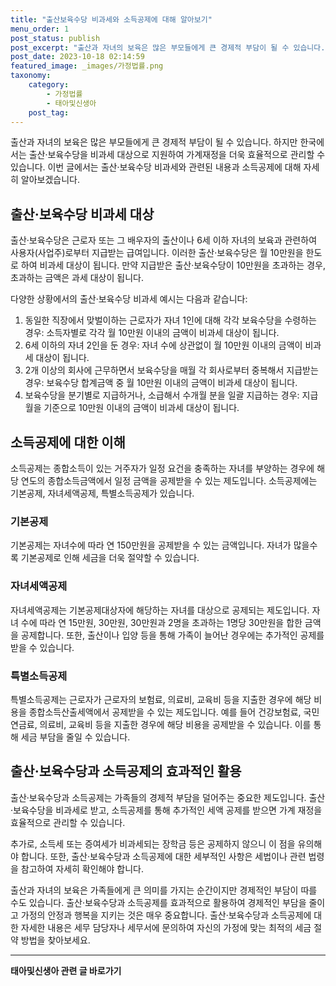 ```yaml
---
title: "출산보육수당 비과세와 소득공제에 대해 알아보기"
menu_order: 1
post_status: publish
post_excerpt: "출산과 자녀의 보육은 많은 부모들에게 큰 경제적 부담이 될 수 있습니다. 하지만 한국에서는 출산·보육수당을 비과세 대상으로 지원하여 가계재정을 더욱 효율적으로 관리할 수 있습니다. 이번 글에서는 출산·보육수당 비과세와 관련된 내용과 소득공제에 대해 자세히 알아보겠습니다."
post_date: 2023-10-18 02:14:59
featured_image: _images/가정법률.png
taxonomy:
    category:
        - 가정법률
        - 태아및신생아
    post_tag:
---
```



출산과 자녀의 보육은 많은 부모들에게 큰 경제적 부담이 될 수 있습니다. 하지만 한국에서는 출산·보육수당을 비과세 대상으로 지원하여 가계재정을 더욱 효율적으로 관리할 수 있습니다. 이번 글에서는 출산·보육수당 비과세와 관련된 내용과 소득공제에 대해 자세히 알아보겠습니다.

## 출산·보육수당 비과세 대상

출산·보육수당은 근로자 또는 그 배우자의 출산이나 6세 이하 자녀의 보육과 관련하여 사용자(사업주)로부터 지급받는 급여입니다. 이러한 출산·보육수당은 월 10만원을 한도로 하여 비과세 대상이 됩니다. 만약 지급받은 출산·보육수당이 10만원을 초과하는 경우, 초과하는 금액은 과세 대상이 됩니다.

다양한 상황에서의 출산·보육수당 비과세 예시는 다음과 같습니다:
1. 동일한 직장에서 맞벌이하는 근로자가 자녀 1인에 대해 각각 보육수당을 수령하는 경우: 소득자별로 각각 월 10만원 이내의 금액이 비과세 대상이 됩니다.
2. 6세 이하의 자녀 2인을 둔 경우: 자녀 수에 상관없이 월 10만원 이내의 금액이 비과세 대상이 됩니다.
3. 2개 이상의 회사에 근무하면서 보육수당을 매월 각 회사로부터 중복해서 지급받는 경우: 보육수당 합계금액 중 월 10만원 이내의 금액이 비과세 대상이 됩니다.
4. 보육수당을 분기별로 지급하거나, 소급해서 수개월 분을 일괄 지급하는 경우: 지급 월을 기준으로 10만원 이내의 금액이 비과세 대상이 됩니다.

## 소득공제에 대한 이해

소득공제는 종합소득이 있는 거주자가 일정 요건을 충족하는 자녀를 부양하는 경우에 해당 연도의 종합소득금액에서 일정 금액을 공제받을 수 있는 제도입니다. 소득공제에는 기본공제, 자녀세액공제, 특별소득공제가 있습니다.

### 기본공제

기본공제는 자녀수에 따라 연 150만원을 공제받을 수 있는 금액입니다. 자녀가 많을수록 기본공제로 인해 세금을 더욱 절약할 수 있습니다.

### 자녀세액공제

자녀세액공제는 기본공제대상자에 해당하는 자녀를 대상으로 공제되는 제도입니다. 자녀 수에 따라 연 15만원, 30만원, 30만원과 2명을 초과하는 1명당 30만원을 합한 금액을 공제합니다. 또한, 출산이나 입양 등을 통해 가족이 늘어난 경우에는 추가적인 공제를 받을 수 있습니다.

### 특별소득공제

특별소득공제는 근로자가 근로자의 보험료, 의료비, 교육비 등을 지출한 경우에 해당 비용을 종합소득산출세액에서 공제받을 수 있는 제도입니다. 예를 들어 건강보험료, 국민연금료, 의료비, 교육비 등을 지출한 경우에 해당 비용을 공제받을 수 있습니다. 이를 통해 세금 부담을 줄일 수 있습니다.

## 출산·보육수당과 소득공제의 효과적인 활용

출산·보육수당과 소득공제는 가족들의 경제적 부담을 덜어주는 중요한 제도입니다. 출산·보육수당을 비과세로 받고, 소득공제를 통해 추가적인 세액 공제를 받으면 가계 재정을 효율적으로 관리할 수 있습니다.

추가로, 소득세 또는 증여세가 비과세되는 장학금 등은 공제하지 않으니 이 점을 유의해야 합니다. 또한, 출산·보육수당과 소득공제에 대한 세부적인 사항은 세법이나 관련 법령을 참고하여 자세히 확인해야 합니다.

출산과 자녀의 보육은 가족들에게 큰 의미를 가지는 순간이지만 경제적인 부담이 따를 수도 있습니다. 출산·보육수당과 소득공제를 효과적으로 활용하여 경제적인 부담을 줄이고 가정의 안정과 행복을 지키는 것은 매우 중요합니다. 출산·보육수당과 소득공제에 대한 자세한 내용은 세무 담당자나 세무서에 문의하여 자신의 가정에 맞는 최적의 세금 절약 방법을 찾아보세요.

<!-- wp:separator -->
<hr class="wp-block-separator has-alpha-channel-opacity"/>
<!-- /wp:separator -->

<!-- wp:group {"backgroundColor":"base","layout":{"type":"constrained"}} -->
<div class="wp-block-group has-base-background-color has-background"><!-- wp:paragraph {"align":"center","fontSize":"medium"} -->
<p class="has-text-align-center has-large-font-size"><strong>태아및신생아 관련 글 바로가기</strong></p>
<!-- /wp:paragraph -->


<!-- wp:latest-posts
{"categories":[{"id":1496,"count":19,"description":"","link":"https://uknowlaw.com/category/%ed%83%9c%ec%95%84%eb%b0%8f%ec%8b%a0%ec%83%9d%ec%95%84/","name":"태아및신생아","slug":"태아및신생아","taxonomy":"category","parent":0,"meta":[],"_links":{"self":[{"href":"https://uknowlaw.com/wp-json/wp/v2/categories/1496"}],"collection":[{"href":"https://uknowlaw.com/wp-json/wp/v2/categories"}],"about":[{"href":"https://uknowlaw.com/wp-json/wp/v2/taxonomies/category"}],"wp:post_type":[{"href":"https://uknowlaw.com/wp-json/wp/v2/posts?categories=1496"}],"curies":[{"name":"wp","href":"https://api.w.org/{rel}","templated":true}]}}],"postsToShow":100,"excerptLength":28,"postLayout":"grid","columns":2,"featuredImageAlign":"left","featuredImageSizeSlug":"large","fontSize":"small"} /--></div>
<!-- /wp:group -->